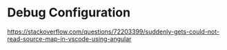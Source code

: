 # Debug Configuration

https://stackoverflow.com/questions/72203399/suddenly-gets-could-not-read-source-map-in-vscode-using-angular

